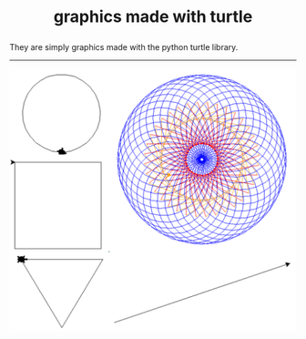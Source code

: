 # <p align=center> graphics made with turtle </p>

They are simply graphics made with the python turtle library.

----------------------------------

<p align="center">
  <img src="https://github.com/Booh-rm/Hello_Python/blob/main/graphics%20with%20Turtle/media/graphics.png" />
</p>
